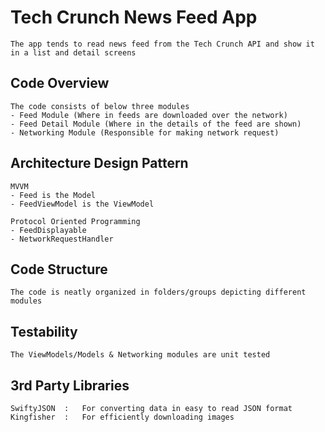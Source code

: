# Tech Crunch News Feed App

    The app tends to read news feed from the Tech Crunch API and show it in a list and detail screens



## Code Overview

    The code consists of below three modules
    - Feed Module (Where in feeds are downloaded over the network)
    - Feed Detail Module (Where in the details of the feed are shown)
    - Networking Module (Responsible for making network request)



## Architecture Design Pattern

    MVVM 
    - Feed is the Model
    - FeedViewModel is the ViewModel
    
    Protocol Oriented Programming
    - FeedDisplayable
    - NetworkRequestHandler


## Code Structure

    The code is neatly organized in folders/groups depicting different modules

## Testability

    The ViewModels/Models & Networking modules are unit tested

## 3rd Party Libraries

    SwiftyJSON  :   For converting data in easy to read JSON format
    Kingfisher  :   For efficiently downloading images
    
